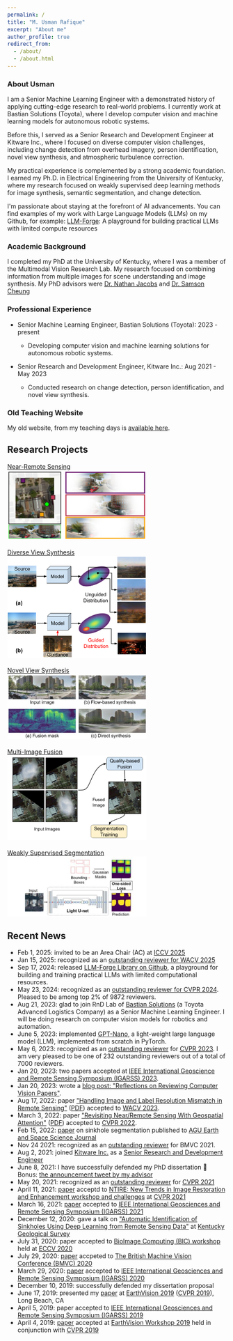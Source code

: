 ```yaml
---
permalink: /
title: "M. Usman Rafique"
excerpt: "About me"
author_profile: true
redirect_from: 
  - /about/
  - /about.html
---
```

### About Usman
I am a Senior Machine Learning Engineer with a demonstrated history of applying cutting-edge research to real-world problems. I currently work at Bastian Solutions (Toyota), where I develop computer vision and machine learning models for autonomous robotic systems.  

Before this, I served as a Senior Research and Development Engineer at Kitware Inc., where I focused on diverse computer vision challenges, including change detection from overhead imagery, person identification, novel view synthesis, and atmospheric turbulence correction.  

My practical experience is complemented by a strong academic foundation. I earned my Ph.D. in Electrical Engineering from the University of Kentucky, where my research focused on weakly supervised deep learning methods for image synthesis, semantic segmentation, and change detection.  

I'm passionate about staying at the forefront of AI advancements. You can find examples of my work with Large Language Models (LLMs) on my Github, for example: [LLM-Forge](https://github.com/Usman-Rafique/llm_forge): A playground for building practical LLMs with limited compute resources 

### Academic Background
I completed my PhD at the University of Kentucky, where I was a member of the Multimodal Vision Research Lab. My research focused on combining information from multiple images for scene understanding and image synthesis. My PhD advisors were [Dr. Nathan Jacobs](https://jacobsn.github.io/) and [Dr. Samson Cheung](https://sites.google.com/view/dr-cheung)

### Professional Experience
- Senior Machine Learning Engineer, Bastian Solutions (Toyota): 2023 - present
  - Developing computer vision and machine learning solutions for autonomous robotic systems.

- Senior Research and Development Engineer, Kitware Inc.: Aug 2021 - May 2023
  - Conducted research on change detection, person identification, and novel view synthesis.


### Old Teaching Website

My old website, from my teaching days is [available here](https://sites.google.com/site/mtsengg/).


## Research Projects
[Near-Remote Sensing](http://urafique.com/revisiting_nrs/)
\
<a href="http://urafique.com/revisiting_nrs/">
  <img src="/images/nrs_thumbnail.png" alt="overview figure of near remote sensing project" width="320"/> 
</a>
\
\
[Diverse View Synthesis](http://urafique.com/un_guided/)
\
<a href="http://urafique.com/un_guided/">
  <img src="/un_guided/overview.png" alt="Un_Guided" width="320"/> 
</a>
\
\
[Novel View Synthesis](http://urafique.com/gaf/)
\
<a href="http://urafique.com/gaf/">
  <img src="/images/GAF_teaser.jpg" alt="GAF" width="320"/> 
</a>
\
\
[Multi-Image Fusion](http://urafique.com/publication/2019-Fusion-CVPRW)
\
<a href="http://urafique.com/publication/2019-Fusion-CVPRW">
  <img src="/images/fusion_teaser.png" alt="Fusion" width="320"/>
</a>
\
\
[Weakly Supervised Segmentation](http://urafique.com/publication/weak-seg)
\
<a href="http://urafique.com/publication/weak-seg">
  <img src="/images/Segmentation_teaser.jpg" alt="Segmentation" width="320"/>
</a>


## Recent News
* Feb 1, 2025: invited to be an Area Chair (AC) at [ICCV 2025](https://iccv.thecvf.com/)
* Jan 15, 2025: recognized as an [outstanding reviewer for WACV 2025](https://wacv2025.thecvf.com/reviewers/)
* Sep 17, 2024: released [LLM-Forge Library on Github](https://github.com/Usman-Rafique/llm_forge), a playground for building and training practical LLMs with limited computational resources.
* May 23, 2024: recognized as an [outstanding reviewer for CVPR 2024](https://csdl-downloads.ieeecomputer.org/proceedings/cvpr/2024/5300/00/530000z352.pdf?Expires=1728321914&Policy=eyJTdGF0ZW1lbnQiOlt7IlJlc291cmNlIjoiaHR0cHM6Ly9jc2RsLWRvd25sb2Fkcy5pZWVlY29tcHV0ZXIub3JnL3Byb2NlZWRpbmdzL2N2cHIvMjAyNC81MzAwLzAwLzUzMDAwMHozNTIucGRmIiwiQ29uZGl0aW9uIjp7IkRhdGVMZXNzVGhhbiI6eyJBV1M6RXBvY2hUaW1lIjoxNzI4MzIxOTE0fX19XX0_&Signature=CmCV2C~k3RSE0-7hJITkZFc9gVNun6lvSV~FCOEoktgknXrzvH-iwxoVjWxV-xiFKcbNEXCdMwklmBc3gY5oHYoTw5V0JApMfZtxnpIhW8mAa3LkrnHlP-uTlj16Y~s056EQPhBMHj1ohc~JMsgsfKC0OQtME6of7TJZNSYuzvJYB-GcmZCKo-Rnu9xP77PiHFTmeCrQHGrd60MAY486FEbzUnY9hoq7WcVSVJX3SWGlQ-APF2XsyVuKsEF9rejo-dyxeTiS-rWw53PbkWUypwkNs1Iu2lC1MN7ERWwuxRrkhBbiHjvaj4G1aDtmEwVB7-Qwl2~0DQ3iVBg2~9n4pQ__&Key-Pair-Id=K12PMWTCQBDMDT). Pleased to be among top 2% of 9872 reviewers.
* Aug 21, 2023: glad to join RnD Lab of [Bastian Solutions](https://www.bastiansolutions.com/) (a Toyota Advanced Logistics Company) as a Senior Machine Learning Engineer. I will be doing research on computer vision models for robotics and automation.
* June 5, 2023: implemented [GPT-Nano](https://github.com/Usman-Rafique/GPT-Nano), a light-weight large language model (LLM), implemented from scratch in PyTorch.
* May 6, 2023: recognized as an [outstanding reviewer](https://cvpr2023.thecvf.com/Conferences/2023/OutstandingReviewers) for [CVPR 2023](https://cvpr2023.thecvf.com/). I am very pleased to be one of 232 outstanding reviewers out of a total of 7000 reviewers.
* Jan 20, 2023: two papers accepted at [IEEE International Geoscience and Remote Sensing Symposium (IGARSS) 2023](https://2023.ieeeigarss.org/).
* Jan 20, 2023: wrote a [blog post: "Reflections on Reviewing Computer Vision Papers"](http://urafique.com/posts/cv_review/).
* Aug 17, 2022: paper ["Handling Image and Label Resolution Mismatch in Remote Sensing"](https://openaccess.thecvf.com/content/WACV2023/html/Workman_Handling_Image_and_Label_Resolution_Mismatch_in_Remote_Sensing_WACV_2023_paper.html) ([PDF](https://openaccess.thecvf.com/content/WACV2023/papers/Workman_Handling_Image_and_Label_Resolution_Mismatch_in_Remote_Sensing_WACV_2023_paper.pdf)) accepted to [WACV 2023](https://wacv2023.thecvf.com/home).
* March 3, 2022: paper ["Revisiting Near/Remote Sensing With Geospatial Attention"](http://urafique.com/revisiting_nrs/) ([PDF](https://openaccess.thecvf.com/content/CVPR2022/papers/Workman_Revisiting_NearRemote_Sensing_With_Geospatial_Attention_CVPR_2022_paper.pdf)) accepted to [CVPR 2022](https://cvpr2022.thecvf.com/).
* Feb 15, 2022: [paper](https://agupubs.onlinelibrary.wiley.com/doi/10.1029/2021EA002195) on sinkhole segmentation published to [AGU Earth and Space Science Journal](https://agupubs.onlinelibrary.wiley.com/)
* Nov 24 2021: recognized as an [outstanding reviewer](https://www.bmvc2021-virtualconference.com/people/reviewers/) for BMVC 2021. 
* Aug 2, 2021: joined [Kitware Inc.](https://www.kitware.com/) as a [Senior Research and Development Engineer](https://www.kitware.com/usman-rafique/)
* June 8, 2021: I have successfully defended my PhD dissertation :confetti_ball: Bonus: [the announcement tweet by my advisor](https://twitter.com/jacobsn/status/1402333514285027328?s=20&t=A7rIlYT_z_pWUba71tuE0w)
* May 20, 2021: recognized as an [outstanding reviewer](http://cvpr2021.thecvf.com/node/184) for [CVPR 2021](http://cvpr2021.thecvf.com/)
* April 11, 2021: [paper](http://urafique.com/un_guided/) acceptd to [NTIRE: New Trends in Image Restoration and Enhancement workshop and challenges](https://data.vision.ee.ethz.ch/cvl/ntire21/) at [CVPR 2021](http://cvpr2021.thecvf.com/)
* March 16, 2021: [paper](https://igarss2021.com/view_paper.php?PaperNum=3559) accepted to [IEEE International Geosciences and Remote Sensing Symposium (IGARSS) 2021](https://igarss2021.com/)
* December 12, 2020: gave a talk on ["Automatic Identification of Sinkholes Using Deep Learning from Remote Sensing Data"](https://www.research.uky.edu/events/kgs-seminar-junfeng-zhu-and-muhammad-u-rafique-automatic-identification-sinkholes-using-deep) at [Kentucky Geological Survey](http://www.uky.edu/KGS/index.php)
* July 31, 2020: paper accepted to [BioImage Computing (BIC) workshop](https://www.bioimagecomputing.com/) held at [ECCV 2020](https://eccv2020.eu/)
* July 29, 2020: [paper](http://urafique.com/gaf/) accpeted to [The British Machine Vision Conference (BMVC) 2020](https://bmvc2020.github.io/)
* March 29, 2020: [paper](http://urafique.com/cloud20/) accepted to [IEEE International Geosciences and Remote Sensing Symposium (IGARSS) 2020](https://igarss2020.org/)
* December 10, 2019: successfully defended my dissertation proposal 
* June 17, 2019: presented my [paper](http://urafique.com/publication/2019-Fusion-CVPRW) at [EarthVision 2019](https://www.grss-ieee.org/earthvision2019/) ([CVPR 2019](http://cvpr2019.thecvf.com/)), Long Beach, CA
* April 5, 2019: paper accepted to [IEEE International Geosciences and Remote Sensing Symposium (IGARSS) 2019](https://igarss2019.org/Default.asp)
* April 4, 2019: [paper](http://urafique.com/publication/2019-Fusion-CVPRW) accepted at [EarthVision Workshop 2019](https://www.grss-ieee.org/earthvision2019/) held in conjunction with [CVPR 2019](http://cvpr2019.thecvf.com/)
